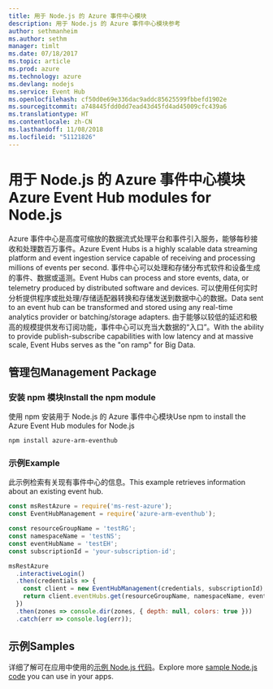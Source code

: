 ```yaml
---
title: 用于 Node.js 的 Azure 事件中心模块
description: 用于 Node.js 的 Azure 事件中心模块参考
author: sethmanheim
ms.author: sethm
manager: timlt
ms.date: 07/18/2017
ms.topic: article
ms.prod: azure
ms.technology: azure
ms.devlang: nodejs
ms.service: Event Hub
ms.openlocfilehash: cf50d0e69e336dac9addc85625599fbbefd1902e
ms.sourcegitcommit: a748445fdd0dd7ead43d45fd4ad45009cfc439a6
ms.translationtype: HT
ms.contentlocale: zh-CN
ms.lasthandoff: 11/08/2018
ms.locfileid: "51121826"
---
```

# <a name="azure-event-hub-modules-for-nodejs"></a><span data-ttu-id="020d2-103">用于 Node.js 的 Azure 事件中心模块</span><span class="sxs-lookup"><span data-stu-id="020d2-103">Azure Event Hub modules for Node.js</span></span>

<span data-ttu-id="020d2-104">Azure 事件中心是高度可缩放的数据流式处理平台和事件引入服务，能够每秒接收和处理数百万事件。</span><span class="sxs-lookup"><span data-stu-id="020d2-104">Azure Event Hubs is a highly scalable data streaming platform and event ingestion service capable of receiving and processing millions of events per second.</span></span> <span data-ttu-id="020d2-105">事件中心可以处理和存储分布式软件和设备生成的事件、数据或遥测。</span><span class="sxs-lookup"><span data-stu-id="020d2-105">Event Hubs can process and store events, data, or telemetry produced by distributed software and devices.</span></span> <span data-ttu-id="020d2-106">可以使用任何实时分析提供程序或批处理/存储适配器转换和存储发送到数据中心的数据。</span><span class="sxs-lookup"><span data-stu-id="020d2-106">Data sent to an event hub can be transformed and stored using any real-time analytics provider or batching/storage adapters.</span></span> <span data-ttu-id="020d2-107">由于能够以较低的延迟和极高的规模提供发布订阅功能，事件中心可以充当大数据的“入口”。</span><span class="sxs-lookup"><span data-stu-id="020d2-107">With the ability to provide publish-subscribe capabilities with low latency and at massive scale, Event Hubs serves as the "on ramp" for Big Data.</span></span>

## <a name="management-package"></a><span data-ttu-id="020d2-108">管理包</span><span class="sxs-lookup"><span data-stu-id="020d2-108">Management Package</span></span>

### <a name="install-the-npm-module"></a><span data-ttu-id="020d2-109">安装 npm 模块</span><span class="sxs-lookup"><span data-stu-id="020d2-109">Install the npm module</span></span> 

<span data-ttu-id="020d2-110">使用 npm 安装用于 Node.js 的 Azure 事件中心模块</span><span class="sxs-lookup"><span data-stu-id="020d2-110">Use npm to install the Azure Event Hub modules for Node.js</span></span>

```bash
npm install azure-arm-eventhub
```

### <a name="example"></a><span data-ttu-id="020d2-111">示例</span><span class="sxs-lookup"><span data-stu-id="020d2-111">Example</span></span>

<span data-ttu-id="020d2-112">此示例检索有关现有事件中心的信息。</span><span class="sxs-lookup"><span data-stu-id="020d2-112">This example retrieves information about an existing event hub.</span></span>

```javascript
const msRestAzure = require('ms-rest-azure');
const EventHubManagement = require('azure-arm-eventhub');

const resourceGroupName = 'testRG';
const namespaceName = 'testNS';
const eventHubName = 'testEH';
const subscriptionId = 'your-subscription-id';

msRestAzure
  .interactiveLogin()
  .then(credentials => {
    const client = new EventHubManagement(credentials, subscriptionId);
    return client.eventHubs.get(resourceGroupName, namespaceName, eventHubName);
  })
  .then(zones => console.dir(zones, { depth: null, colors: true }))
  .catch(err => console.log(err));
```

## <a name="samples"></a><span data-ttu-id="020d2-113">示例</span><span class="sxs-lookup"><span data-stu-id="020d2-113">Samples</span></span>

<span data-ttu-id="020d2-114">详细了解可在应用中使用的[示例 Node.js 代码](https://azure.microsoft.com/resources/samples/?platform=nodejs)。</span><span class="sxs-lookup"><span data-stu-id="020d2-114">Explore more [sample Node.js code](https://azure.microsoft.com/resources/samples/?platform=nodejs) you can use in your apps.</span></span>
